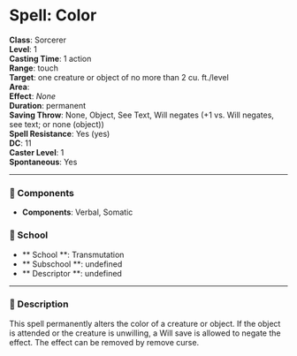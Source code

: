 
# Spell: Color
**Class**: Sorcerer  
**Level**: 1  
**Casting Time**: 1 action  
**Range**: touch  
**Target**: one creature or object of no more than 2 cu. ft./level  
**Area**:   
**Effect**: _None_  
**Duration**: permanent  
**Saving Throw**: None, Object, See Text, Will negates (+1 vs. Will negates, see text; or none (object))  
**Spell Resistance**: Yes (yes)  
**DC**: 11  
**Caster Level**: 1  
**Spontaneous**: Yes

---

### 🔮 Components
- **Components**: Verbal, Somatic

### 🏫 School
- ** School **: Transmutation
- ** Subschool **: undefined
- ** Descriptor **: undefined
---

### 📜 Description
This spell permanently alters the color of a creature or object. If the object is attended or the creature is unwilling, a Will save is allowed to negate the effect. The effect can be removed by remove curse.
